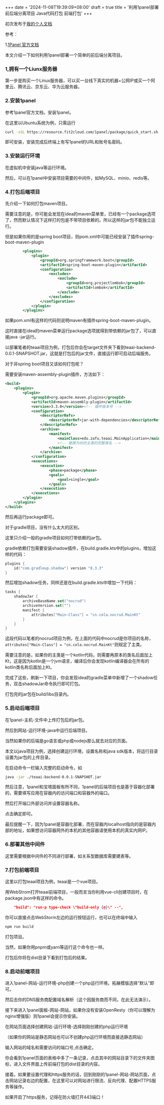 +++
date = '2024-11-08T19:39:09+08:00'
draft = true
title = '利用1panel部署前后端分离项目 Java代码打包 前端打包'
+++

初次发布于[我的个人文档](https://colablack.github.io/)

参考：

1.[1Panel 官方文档](https://1panel.cn/docs/installation/online_installation/)



本文介绍一下如何利用1panel部署一个简单的前后端分离项目。

### 1,拥有一个Liunx服务器

第一步是购买一个Linux服务器，可以买一台线下真实的机器+公网IP或买一个阿里云、腾讯云、京东云、华为云服务器。

### 2.安装1panel

参考1panel官方文档，安装1panel。

在这里以Ubuntu系统为例，只需运行

```bash
curl -sSL https://resource.fit2cloud.com/1panel/package/quick_start.sh -o quick_start.sh && sudo bash quick_start.sh
```

即可安装，安装完成后终端上有写1panel的URL和账号名密码。

### 3.安装运行环境

在虚拟机中安装java等运行环境。

然后，可以在1panel中安装项目需要的中间件，如MySQL、minio、redis等。

### 4.打包后端项目

先介绍一下如何打包maven项目。

需要注意的是，你可能会发现在idea的maven菜单里，已经有一个package选项了，然而默认情况下这样打的包是不带项目依赖的。所以这样的jar包不能独立运行。

但是如果你用的是spring boot项目，则pom.xml中可能已经安装了插件spring-boot-maven-plugin

```xml
        <plugins>
            <plugin>
                <groupId>org.springframework.boot</groupId>
                <artifactId>spring-boot-maven-plugin</artifactId>
                <configuration>
                    <excludes>
                        <exclude>
                            <groupId>org.projectlombok</groupId>
                            <artifactId>lombok</artifactId>
                        </exclude>
                    </excludes>
                </configuration>
            </plugin>
        </plugins>
```

如果pom.xml有这样的代码则说明maven有插件spring-boot-maven-plugin。

这时直接在idea的maven菜单运行package选项就得到带依赖的jar包了，可以直接java -jar运行。

以部署笔者的teaai项目为例，打包后你会在target文件夹下看到teaai-backend-0.0.1-SNAPSHOT.jar，这就是打包后的jar文件，直接运行即可启动后端服务。

对于非spring boot项目又该如何打包呢？

需要安装maven-assembly-plugin插件，方法如下：

```xml
<build>
    <plugins>
        <plugin>
            <groupId>org.apache.maven.plugins</groupId>
            <artifactId>maven-assembly-plugin</artifactId>
            <version>3.3.0</version><!-- 插件版本号 -->
            <configuration>
                <descriptorRefs>
                    <descriptorRef>jar-with-dependencies</descriptorRef>
                </descriptorRefs>
                <archive>
                    <manifest>
                        <mainClass>edu.zafu.teaai.MainApplication</mainClass>
                        <!-- 替换为你的主类的完整类名 -->
                    </manifest>
                </archive>
            </configuration>
            <executions>
                <execution>
                    <phase>package</phase>
                    <goals>
                        <goal>single</goal>
                    </goals>
                </execution>
            </executions>
        </plugin>
    </plugins>
</build>
```

然后再运行package即可。

对于gradle项目，没有什么太大的区别。

这里只介绍一般的gradle项目如何打带依赖的jar包。

gradle依赖打包需要安装shadow插件，在build.gradle.kts中的plugins，增加这样的代码：

```kotlin
plugins {
    id("com.gradleup.shadow") version "8.3.3"
}
```

然后增加shadow任务，同样还是在build.gradle.kts中增加一下代码：

```kotlin
tasks {
    shadowJar {
        archiveBaseName.set("nocrud")
        archiveVersion.set("")
        manifest {
            attributes["Main-Class"] = "cn.cola.nocrud.MainKt"
        }
    }
}
```

这段代码以笔者的nocrud项目为例，在上面的代码中nocrud是你项目的名称，`attributes["Main-Class"] = "cn.cola.nocrud.MainKt"`则规定了主类。

需要注意的是，如果你的主类是一个kotlin代码，则需要再原本的类名后面加上Kt，这是因为kotlin是一个jvm语言，编译后你会发现kotlin编译器会在所有的kotlin类名称后面加上Kt。

完成了这些，刷新一下项目，你会发现idea的gradle菜单中新增了一个shadow任务，双击shadowJar命令执行即可打包。

打包完的jar包在build/libs目录内。

### 5.启动后端项目

在1panel-主机-文件中上传打包后的jar包。

然后到网站-运行环境-java中运行后端项目。

当然如果你的后端是go语言或php或nodejs那么就去对应的页面。

本文以java项目为例，选择创建运行环境，设置名称和java sdk版本，将运行目录设置为jar包的上传目录。

在启动命令一栏输入完整的启动命令，如

```bash
java -jar ./teaai-backend-0.0.1-SNAPSHOT.jar
```

然后注意，1panel和宝塔面板有所不同，1panel的后端项目也是基于容器化部署的，需要填写应用在容器内的访问端口和容器外的端口。

然后打开端口外部访问并设置容器名称。

点击确定即可。

最后提醒一下，因为1panel是容器化部署，而在容器内localhost指向的是容器内部的地址，如果想访问容器网外的本机的其他容器请使用本机的真实内网IP。

### 6.部署其他中间件

这里需要根据中间件的不同进行部署，如关系型数据库需要建表等。

### 7.打包前端项目

这里以打包teaai项目为例，teaai是一个vue项目。

用WebStrom打开teaai前端项目，一般而言当你利用vue-cli创建项目时，在package.json中有这样的命令。

```json
    "build": "run-p type-check \"build-only {@}\" --",
```

你可以直接点击WebStorm左边的运行按钮运行，也可以在终端中输入

```bash
npm run build
```

打包项目。

当然，如果你用pnpm或yarn等运行这个命令也一样。

打包后你将在dist目录下看到打包后的结果。

### 8.启动前端项目

进入1panel-网站-运行环境-php创建一个php运行环境，拓展模版选择“默认”即可。

然后去你的DNS服务商配置域名解析（这个因服务商而不同，在此无法演示）。

接下来进入1panel面板-网站-网站，如果你没有安装OpenResty（你可以理解为nginx增强版）则1panel会提示你安装。

在网站页面选择创建网站-运行环境-选择刚刚创建的php运行环境

（如果你的网站是静态网站也可以不创建php运行环境而直接选静态网站）

输入网站的域名和需要访问的端口号,点击确定。

你会看到1panel页面的表格中多了一条记录，点击其中的网站目录下的文件夹图标，进入文件界面上传前端打包的dist目录的内容。

接着。如果要设置代理和https服务的话，回到刚刚的1panel-网站-网站页面，点击网站记录右边的配置，在这里可以对网站进行限流、反向代理、配置HTTPS服务等操作。

如果开启了https服务，记得在防火墙打开443端口！
